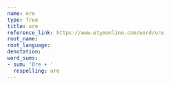 ```yaml
---
name: ore
type: free
title: ore
reference_link: https://www.etymonline.com/word/ore
root_name: 
root_language: 
denotation: 
word_sums:
- sum: 'Ore + '
  respelling: ore
---
```

